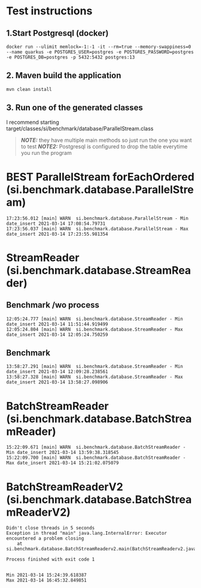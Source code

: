 # Test instructions

## 1.Start Postgresql (docker)

```shell script
docker run --ulimit memlock=-1:-1 -it --rm=true --memory-swappiness=0 --name quarkus -e POSTGRES_USER=postgres -e POSTGRES_PASSWORD=postgres -e POSTGRES_DB=postgres -p 5432:5432 postgres:13
```

## 2. Maven build the application

```shell script
mvn clean install
```

## 3. Run one of the generated classes

I recommend starting target/classes/si/benchmark/database/ParallelStream.class
> **_NOTE:_** they have multiple main methods so just run the one you want to test
> **_NOTE2:_** Postgresql is configured to drop the table everytime you run the program

# BEST ParallelStream forEachOrdered (si.benchmark.database.ParallelStream)

```shell script
17:23:56.012 [main] WARN  si.benchmark.database.ParallelStream - Min date_insert 2021-03-14 17:08:54.79731
17:23:56.037 [main] WARN  si.benchmark.database.ParallelStream - Max date_insert 2021-03-14 17:23:55.981354
```

# StreamReader (si.benchmark.database.StreamReader)

## Benchmark /wo process

```shell script
12:05:24.777 [main] WARN  si.benchmark.database.StreamReader - Min date_insert 2021-03-14 11:51:44.919499
12:05:24.804 [main] WARN  si.benchmark.database.StreamReader - Max date_insert 2021-03-14 12:05:24.750259
```

## Benchmark

```shell script
13:58:27.291 [main] WARN  si.benchmark.database.StreamReader - Min date_insert 2021-03-14 12:09:28.238561
13:58:27.328 [main] WARN  si.benchmark.database.StreamReader - Max date_insert 2021-03-14 13:58:27.098906
```

# BatchStreamReader (si.benchmark.database.BatchStreamReader)

```shell script
15:22:09.671 [main] WARN  si.benchmark.database.BatchStreamReader - Min date_insert 2021-03-14 13:59:38.318545
15:22:09.700 [main] WARN  si.benchmark.database.BatchStreamReader - Max date_insert 2021-03-14 15:21:02.075079
```

# BatchStreamReaderV2 (si.benchmark.database.BatchStreamReaderV2)

```shell script
Didn't close threads in 5 seconds
Exception in thread "main" java.lang.InternalError: Executor encountered a problem closing
	at si.benchmark.database.BatchStreamReaderv2.main(BatchStreamReaderv2.java:46)

Process finished with exit code 1


Min 2021-03-14 15:24:39.618387
Max 2021-03-14 16:45:32.849851
```